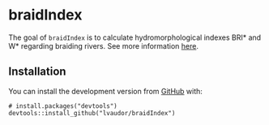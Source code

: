 <!-- README.md is generated from README.Rmd. Please edit that file -->
# braidIndex

<!-- badges: start -->
<!-- badges: end -->

The goal of `braidIndex` is to calculate hydromorphological indexes BRI* and W* regarding braiding rivers. See more information [here](https://perso.ens-lyon.fr/lise.vaudor/Rpackages/hydromorph).

## Installation

You can install the development version from [GitHub](https://github.com/) with:

```{r}
# install.packages("devtools")
devtools::install_github("lvaudor/braidIndex")
```


